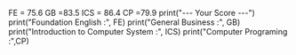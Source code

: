 FE = 75.6
GB =83.5
ICS = 86.4
CP =79.9
print("--- Your Score ---")
print("Foundation English :", FE)
print("General Business :", GB)
print("Introduction to Computer System :", ICS)
print("Computer Programing :",CP)
